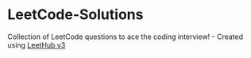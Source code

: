 # LeetCode-Solutions
Collection of LeetCode questions to ace the coding interview! - Created using [LeetHub v3](https://github.com/raphaelheinz/LeetHub-3.0)
